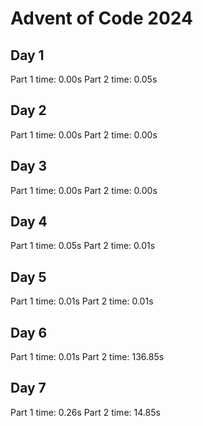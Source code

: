 # Advent of Code 2024

Day 1
------
Part 1 time: 0.00s
Part 2 time: 0.05s

Day 2
------
Part 1 time: 0.00s
Part 2 time: 0.00s

Day 3
------
Part 1 time: 0.00s
Part 2 time: 0.00s

Day 4
------
Part 1 time: 0.05s
Part 2 time: 0.01s

Day 5
------
Part 1 time: 0.01s
Part 2 time: 0.01s

Day 6
------
Part 1 time: 0.01s
Part 2 time: 136.85s

Day 7
------
Part 1 time: 0.26s
Part 2 time: 14.85s
